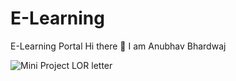 # E-Learning
E-Learning Portal 
Hi there 👋 I am Anubhav Bhardwaj

![Mini Project LOR letter](https://user-images.githubusercontent.com/47695045/98431249-9aadb700-20d9-11eb-8d1f-97ad248fb4a3.jpg)
